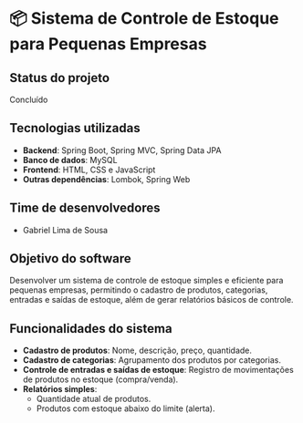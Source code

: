 # 📦 Sistema de Controle de Estoque para Pequenas Empresas

## Status do projeto
Concluído

## Tecnologias utilizadas
- **Backend**: Spring Boot, Spring MVC, Spring Data JPA
- **Banco de dados**: MySQL
- **Frontend**: HTML, CSS e JavaScript
- **Outras dependências**: Lombok, Spring Web

## Time de desenvolvedores
- Gabriel Lima de Sousa

## Objetivo do software
Desenvolver um sistema de controle de estoque simples e eficiente para pequenas empresas, permitindo o cadastro de produtos, categorias, entradas e saídas de estoque, além de gerar relatórios básicos de controle.

## Funcionalidades do sistema
- **Cadastro de produtos**: Nome, descrição, preço, quantidade.
- **Cadastro de categorias**: Agrupamento dos produtos por categorias.
- **Controle de entradas e saídas de estoque**: Registro de movimentações de produtos no estoque (compra/venda).
- **Relatórios simples**:
  - Quantidade atual de produtos.
  - Produtos com estoque abaixo do limite (alerta).
